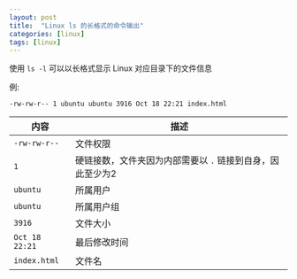 ```yaml
---
layout: post
title:  "Linux ls 的长格式的命令输出"
categories: [linux]
tags: [linux]
---
```


使用 `ls -l` 可以以长格式显示 Linux 对应目录下的文件信息

例:

`-rw-rw-r-- 1 ubuntu ubuntu 3916 Oct 18 22:21 index.html`

| 内容 | 描述 |
| --- | --- |
| `-rw-rw-r--` | 文件权限 |
| `1` | 硬链接数，文件夹因为内部需要以 `.` 链接到自身，因此至少为2 |
| `ubuntu` | 所属用户 |
| `ubuntu` | 所属用户组 |
| `3916` | 文件大小 |
| `Oct 18 22:21` | 最后修改时间 |
| `index.html` | 文件名 |
